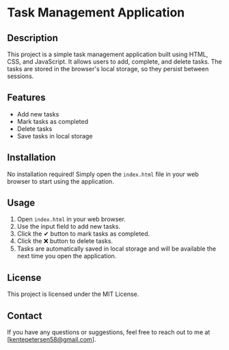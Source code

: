# Task Management Application

## Description
This project is a simple task management application built using HTML, CSS, and JavaScript. It allows users to add, complete, and delete tasks. The tasks are stored in the browser's local storage, so they persist between sessions.

## Features
- Add new tasks
- Mark tasks as completed
- Delete tasks
- Save tasks in local storage

## Installation
No installation required! Simply open the `index.html` file in your web browser to start using the application.

## Usage
1. Open `index.html` in your web browser.
2. Use the input field to add new tasks.
3. Click the ✔ button to mark tasks as completed.
4. Click the ❌ button to delete tasks.
5. Tasks are automatically saved in local storage and will be available the next time you open the application.

## License
This project is licensed under the MIT License.

## Contact
If you have any questions or suggestions, feel free to reach out to me at [kentepetersen58@gmail.com].
